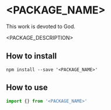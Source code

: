 # <PACKAGE_NAME>

This work is devoted to God.

<PACKAGE_DESCRIPTION>

## How to install

```
npm install --save '<PACKAGE_NAME>'
```

## How to use

```js
import {} from '<PACKAGE_NAME>'
```
